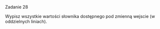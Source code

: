 Zadanie 28

Wypisz wszystkie wartości słownika dostępnego pod zmienną wejscie (w oddzielnych liniach).
